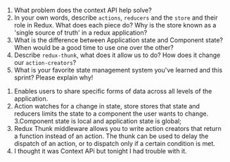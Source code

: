 1. What problem does the context API help solve?
1. In your own words, describe `actions`, `reducers` and the `store` and their role in Redux. What does each piece do? Why is the store known as a 'single source of truth' in a redux application?
1. What is the difference between Application state and Component state? When would be a good time to use one over the other?
1. Describe `redux-thunk`, what does it allow us to do? How does it change our `action-creators`?
1. What is your favorite state management system you've learned and this sprint? Please explain why!

1) Enables users to share specific forms of data across all levels of the application.
2) Action watches for a change in state, store stores that state and reducers limits the state to a component the user wants to change.
   3.Component state is local and application state is global;
3) Redux Thunk middleware allows you to write action creators that return a function instead of an action. The thunk can be used to delay the dispatch of an action, or to dispatch only if a certain condition is met.
4) I thought it was Context APi but tonight I had trouble with it.
